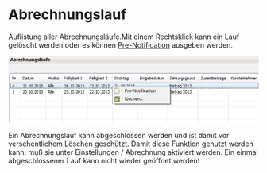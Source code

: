 # Abrechnungslauf

Auflistung aller Abrechnungsläufe.Mit einem Rechtsklick kann ein Lauf gelöscht werden oder es können [Pre-Notification](/pre-notification.md) ausgeben werden.

![](/assets/Abrechnungslauf.png)

Ein Abrechnungslauf kann abgeschlossen werden und ist damit vor versehentlichem Löschen geschützt. Damit diese Funktion genutzt werden kann, muß sie unter Einstellungen / Abrechnung aktiviert werden. Ein einmal abgeschlossener Lauf kann nicht wieder geöffnet werden!


